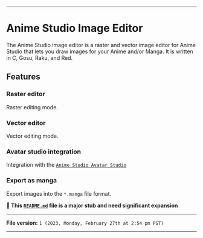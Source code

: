 
***

# Anime Studio Image Editor

The Anime Studio image editor is a raster and vector image editor for Anime Studio that lets you draw images for your Anime and/or Manga. It is written in C, Gosu, Raku, and Red.

## Features

### Raster editor

Raster editing mode.

### Vector editor

Vector editing mode.

### Avatar studio integration

Integration with the [`Anime Studio Avatar Studio`](https://github.com/seanpm2001/Anime_Studio_AvatarStudio/)

### Export as manga

Export images into the `*.manga` file format.

**🌱️ This [`README.md`](/README.md) file is a major stub and need significant expansion**

***

**File version:** `1 (2023, Monday, February 27th at 2:54 pm PST)`

***
